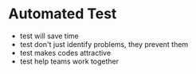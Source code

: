 # Automated Test

- test will save time
- test don't just identify problems, they prevent them
- test makes codes attractive
- test help teams work together
